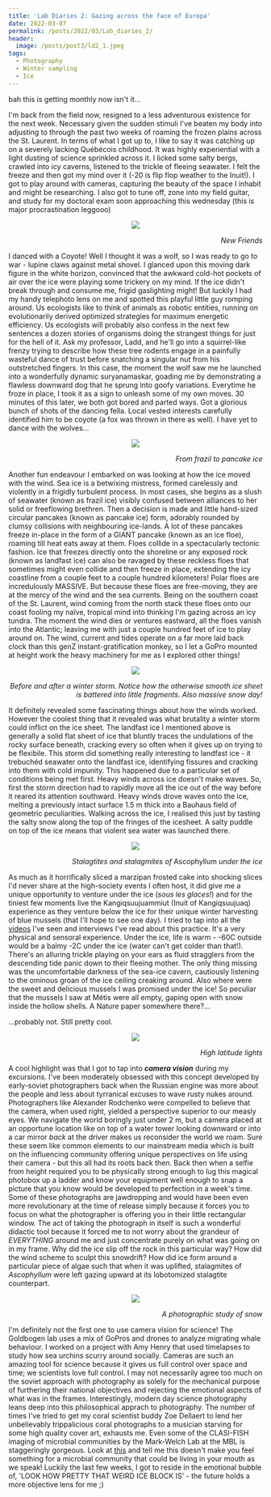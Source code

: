 ```yaml
---
title: 'Lab Diaries 2: Gazing across the face of Europa'
date: 2022-03-07
permalink: /posts/2022/03/Lab_diaries_2/
header: 
  image: /posts/post3/ld2_1.jpeg
tags:
  - Photography
  - Winter sampling
  - Ice
---
```


bah this is getting monthly now isn't it... 

I'm back from the field now, resigned to a less adventurous existence for the next week. Necessary given the sudden stimuli I've beaten my body into adjusting to through the past two weeks of roaming the frozen plains across the St. Laurent. In terms of what I got up to, I like to say it was catching up on a severely lacking Québécois childhood. It was highly experiential with a light dusting of science sprinkled across it. I licked some salty bergs, crawled into icy caverns, listened to the trickle of fleeing seawater. I felt the freeze and then got my mind over it (-20 is flip flop weather to the Inuit!). I got to play around with cameras, capturing the beauty of the space I inhabit and might be researching. I also got to tune off, zone into my field guitar, and study for my doctoral exam soon approaching this wednesday (this is major procrastination leggooo)

<p align="center" width="100%">
<img src="/images/posts/post3/ld2_2.png">
<figcaption align="right"><i>New Friends</i></figcaption>
</p>

I danced with a Coyote! Well I thought it was a wolf, so I was ready to go to war - lupine claws against metal shovel. I glanced upon this moving dark figure in the white horizon, convinced that the awkward cold-hot pockets of air over the ice were playing some trickery on my mind. If the ice didn't break through and consume me, frigid gaslighting might! But luckily I had my handy telephoto lens on me and spotted this playful little guy romping around. Us ecologists like to think of animals as robotic entities, running on evolutionarily derived optimized strategies for maximum energetic efficiency. Us ecologists will probably also confess in the next few sentences a dozen stories of organisms doing the strangest things for just for the hell of it. Ask my professor, Ladd, and he'll go into a squirrel-like frenzy trying to describe how these tree rodents engage in a painfully wasteful dance of trust before snatching a singular nut from his outstretched fingers. In this case, the moment the wolf saw me he launched into a wonderfully dynamic suryanamaskar, goading me by demonstrating a flawless downward dog that he sprung into goofy variations. Everytime he froze in place, I took it as a sign to unleash some of my own moves. 30 minutes of this later, we both got bored and parted ways. Got a glorious bunch of shots of the dancing fella. Local vested interests carefully identified him to be coyote (a fox was thrown in there as well). I have yet to dance with the wolves...

<p align="center" width="100%">
<img src="/images/posts/post3/ld2_3.jpeg">
<figcaption align="right"><i>From frazil to pancake ice</i></figcaption>
</p>

Another fun endeavour I embarked on was looking at how the ice moved with the wind. Sea ice is a betwixing mistress, formed carelessly and violently in a frigidly turbulent process. In most cases, she begins as a slush of seawater (known as frazil ice) visibly confused between alliances to her solid or freeflowing brethren. Then a decision is made and little hand-sized circular pancakes (known as pancake ice) form, adorably rounded by clumsy collisions with neighbouring ice-lands. A lot of these pancakes freeze in-place in the form of a GIANT pancake (known as an ice floe), roaming till heat eats away at them. Floes collide in a spectacularly tectonic fashion. Ice that freezes directly onto the shoreline or any exposed rock (known as landfast ice) can also be ravaged by these reckless floes that sometimes might even collide and then freeze in place, extending the icy coastline from a couple feet to a couple hundred kilometers! Polar floes are incredulously MASSIVE. But because these floes are free-moving, they are at the mercy of the wind and the sea currents. Being on the southern coast of the St. Laurent, wind coming from the north stack these floes onto our coast fooling my naïve, tropical mind into thinking I'm gazing across an icy tundra. The moment the wind dies or ventures eastward, all the floes vanish into the Atlantic; leaving me with just a couple hundred feet of ice to play around on. The wind, current and tides operate on a far more laid back clock than this genZ instant-gratification monkey, so I let a GoPro mounted at height work the heavy machinery for me as I explored other things!

<p align="center" width="100%">
<img src="/images/posts/post3/ld2_4.png">
<figcaption align="right"><i>Before and after a winter storm. Notice how the otherwise smooth ice sheet is battered into little fragments. Also massive snow day!</i></figcaption>
</p>

It definitely revealed some fascinating things about how the winds worked. However the coolest thing that it revealed was what brutality a winter storm could inflict on the ice sheet. The landfast ice I mentioned above is generally a solid flat sheet of ice that bluntly traces the undulations of the rocky surface beneath, cracking every so often when it gives up on trying to be flexibile. This storm did something really interesting to landfast ice - it trebuchéd seawater onto the landfast ice, identifying fissures and cracking into them with cold impunity. This happened due to a particular set of conditions being met first. Heavy winds across ice doesn't make waves. So, first the storm direction had to rapidly move all the ice out of the way before it reared its attention southward. Heavy winds drove waves onto the ice, melting a previously intact surface 1.5 m thick into a Bauhaus field of geometric peculiarities. Walking across the ice, I realised this just by tasting the salty snow along the top of the fringes of the icesheet. A salty puddle on top of the ice means that violent sea water was launched there. 

<p align="center" width="100%">
<img src="/images/posts/post3/ld2_5.jpeg">
<figcaption align="right"><i>Stalagtites and stalagmites of </i>Ascophyllum<i> under the ice</i></figcaption>
</p>


As much as it horrifically sliced a marzipan frosted cake into shocking slices I'd never share at the high-society events I often host, it did give me a unique opportunity to venture under the ice (<i>sous les glaces!</i>) and for the tiniest few moments live the Kangiqsuujuammiut (Inuit of Kangiqsuujuaq) experience as they venture below the ice for their unique winter harvesting of blue mussels (that I'll hope to see one day). I tried to tap into all the <a href='https://youtu.be/Uz-yj9gDo6U'>videos</a> I've seen and interviews I've read about this practice. It's a very physical and sensoral experience. Under the ice, life is warm - -60C outside would be a balmy -2C under the ice (water can't get colder than that!). There's an alluring trickle playing on your ears as fluid stragglers from the descending tide panic down to their fleeing mother. The only thing missing was the uncomfortable darkness of the sea-ice cavern, cautiously listening to the ominous groan of the ice ceiling creaking around. Also where were the sweet and delicious mussels I was promised under the ice! So peculiar that the mussels I saw at Métis were all empty, gaping open with snow inside the hollow shells. A Nature paper somewhere there?... 

...probably not. Still pretty cool. 


<p align="center" width="100%">
<img src="/images/posts/post3/ld2_6.jpeg">
<figcaption align="right"><i>High latitude lights</i></figcaption>
</p>

A cool highlight was that I got to tap into <b><i>camera vision</b></i> during my excursions. I've been moderately obsessed with this concept developed by early-soviet photographers back when the Russian engine was more about the people and less about tyrranical excuses to wave rusty nukes around. Photographers like Alexander Rodchenko were compelled to believe that the camera, when used right, yielded a perspective superior to our measly eyes. We navigate the world boringly just under 2 m, but a camera placed at an opportune location like on top of a water tower looking downward or into a car mirror <i>back</i> at the driver makes us reconsider the world we roam. Sure these seem like common elements to our mainstream media which is built on the influencing community offering unique perspectives on life using their camera - but this all had its roots back then. Back then when a selfie from height required you to be physically strong enough to lug this magical photobox up a ladder and know your equipment well enough to snap a picture that you know would be developed to perfection in a week's time. Some of these photographs are jawdropping and would have been even more revolutionary at the time of release simply because it forces you to focus on what the photographer is offering you in their little rectangular window. The act of taking the photograph in itself is such a wonderful didactic tool because it forced me to not worry about the grandeur of <i>EVERYTHING</i> around me and just concentrate purely on what was going on in my frame. Why did the ice slip off the rock in this particular way? How did the wind scheme to sculpt this snowdrift? How did ice form around a particular piece of algae such that when it was uplifted, stalagmites of <i>Ascophyllum</i> were left gazing upward at its lobotomized stalagtite counterpart. 

<p align="center" width="100%">
<img src="/images/posts/post3/ld2_7.png">
<figcaption align="right"><i>A photographic study of snow</i></figcaption>
</p>

I'm definitely not the first one to use camera vision for science! The Goldbogen lab uses a mix of GoPros and drones to analyze migrating whale behaviour. I worked on a project with Amy Henry that used timelapses to study how sea urchins scurry around socially. Cameras are such an amazing tool for science because it gives us full control over space and time; we scientists love full control. I may not necessarily agree too much on the soviet approach with photography as solely for the mechanical purpose of furthering their national objectives and rejecting the emotional aspects of what was in the frames. Interestingly, modern day science photography leans deep into this philosophical apprach to photography. The number of times I've tried to get my coral scientist buddy Zoe Dellaert to lend her unbelievably trippalicious coral photographs to a musician starving for some high quality cover art, exhausts me. Even some of the CLASI-FISH imaging of microbial communities by the Mark-Welch Lab at the MBL is staggeringly gorgeous. Look at <a href='https://www.pnas.org/doi/10.1073/pnas.1522149113#fig03'>this</a> and tell me this doesn't make you feel something for a microbial community that could be living in your mouth as we speak! Luckily the last few weeks, I got to reside in the emotional bubble of, 'LOOK HOW PRETTY THAT WEIRD ICE BLOCK IS' - the future holds a more objective lens for me ;)